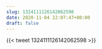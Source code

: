 ```yaml
---
slug: 1324111126142062598
date: 2020-11-04 22:07:47+00:00
draft: false
---
```


{{< tweet 1324111126142062598 >}}
